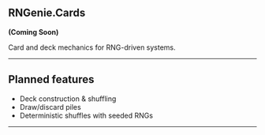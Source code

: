 ## RNGenie.Cards

**(Coming Soon)**

Card and deck mechanics for RNG-driven systems.

---

## Planned features
- Deck construction & shuffling
- Draw/discard piles
- Deterministic shuffles with seeded RNGs

---
